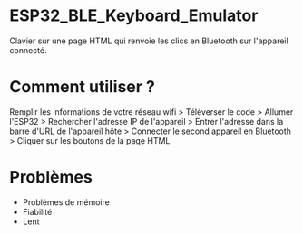 # ESP32_BLE_Keyboard_Emulator
Clavier sur une page HTML qui renvoie les clics en Bluetooth sur l'appareil connecté.

# Comment utiliser ?
Remplir les informations de votre réseau wifi > Téléverser le code > Allumer l'ESP32 > Rechercher l'adresse IP de l'appareil > Entrer l'adresse dans la barre d'URL de l'appareil hôte > Connecter le second appareil en Bluetooth > Cliquer sur les boutons de la page HTML

# Problèmes
- Problèmes de mémoire
- Fiabilité
- Lent
